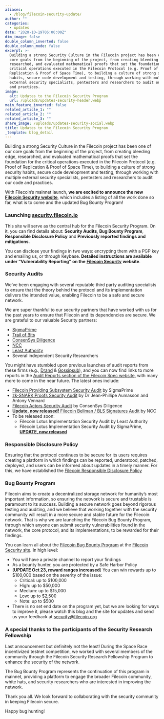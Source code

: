 ```yaml
---
aliases:
  - /blog/filecoin-security-update/
author: ""
categories:
  - updates
date: "2020-10-19T06:00:00Z"
dim_image: false
double_column_inverted: false
double_column_mode: false
excerpt: >-
  Building a strong Security Culture in the Filecoin project has been one of our
  core goals from the beginning of the project, from creating bleeding edge,
  researched, and evaluated mathematical proofs that set the foundation for the
  critical operations executed in the Filecoin Protocol (e.g. Proof of
  Replication & Proof of Space Time), to building a culture of strong security
  habits, secure code development and testing, through working with multiple
  external security specialists, pentesters and researchers to audit our code
  and practices.
image:
  alt: Updates to the Filecoin Security Program
  url: /uploads/updates-security-header.webp
main_feature_inverted: false
related_article_1: ""
related_article_2: ""
related_article_3: ""
share_image: /uploads/updates-security-social.webp
title: Updates to the Filecoin Security Program
_template: blog_detail
---
```


Building a strong Security Culture in the Filecoin project has been one of our core goals from the beginning of the project, from creating bleeding edge, researched, and evaluated mathematical proofs that set the foundation for the critical operations executed in the Filecoin Protocol (e.g. Proof of Replication & Proof of Space Time), to building a culture of strong security habits, secure code development and testing, through working with multiple external security specialists, pentesters and researchers to audit our code and practices.

With Filecoin’s mainnet launch, **we are excited to announce the new** [**Filecoin Security website**](https://security.filecoin.io/), which includes a listing of all the work done so far, what is to come and the updated Bug Bounty Program!

### Launching [security.filecoin.io](https://security.filecoin.io/)

This site will serve as the central hub for the Filecoin Security Program. On it, you can find details about: **Security Audits**, **Bug Bounty Program**, **Responsible Disclosure Policy** and **Previously reported findings and mitigations.**

You can disclose your findings in two ways: encrypting them with a PGP key and emailing us, or through Keybase. **Detailed instructions are available under “Vulnerability Reporting” on the** [**Filecoin Security**](https://security.filecoin.io/) **website**.

### Security Audits

We’ve been engaging with several reputable third party auditing specialists to ensure that the theory behind the protocol and its implementation delivers the intended value, enabling Filecoin to be a safe and secure network.

We are super thankful to our security partners that have worked with us for the past years to ensure that Filecoin and its dependencies are secure. We are grateful to our valuable Security partners:

- [SigmaPrime](https://sigmaprime.io/)
- [Trail of Bits](https://www.trailofbits.com/)
- [ConsenSys Diligence](https://diligence.consensys.net/)
- [NCC](https://www.nccgroup.com/)
- [Least Authority](https://leastauthority.com/)
- Several independent Security Researchers

You might have stumbled upon previous launches of audit reports from these firms (e.g., [Drand](https://drand.love/blog/2020/08/10/drand-launches-v1-0/#security-audit) & [Gossipsub](https://blog.ipfs.tech/gossipsubv1.1-eval-report-and-security-audit)), and you can now find links to more reports in the [Audit Reports section of the Filecoin Spec website](https://spec.filecoin.io/#section-appendix.audit_reports.audit-reports), with many more to come in the near future. The latest ones include:

- [Filecoin Providing Subsystem Security Audit](https://spec.filecoin.io/#section-appendix.audit_reports.2020-07-28-filecoin-proving-subsystem) by SigmaPrime
- [zk-SNARK Proofs Security Audit](https://spec.filecoin.io/#section-appendix.audit_reports.2020-07-28-zk-snark-proofs) by Dr Jean-Phillipe Aumasson and Antony Vennard
- [Filecoin Actors Security Audit](https://spec.filecoin.io/#section-appendix.audit_reports.2020-10-19-actors-audit) by ConsenSys Diligence
- [**Update, now released!** Filecoin Bellman / BLS Signatures Audit](https://spec.filecoin.io/#section-appendix.audit_reports.2020-10-20-filecoin-bellman-and-bls-signatures) by NCC
- To be released soon:
  - Filecoin Lotus Implementation Security Audit by Least Authority
  - Filecoin Lotus Implementation Security Audit by SigmaPrime, [**UPDATE, now released**](https://spec.filecoin.io/#section-appendix.audit_reports.2020-10-20-lotus-mainnet-ready-security-audit)

### Responsible Disclosure Policy

Ensuring that the protocol continues to be secure for its users requires creating a platform in which findings can be reported, understood, patched, deployed, and users can be informed about updates in a timely manner. For this, we have established the [Filecoin Responsible Disclosure Policy](https://fil.org/security/coordinated-disclosure-policy)

### Bug Bounty Program

Filecoin aims to create a decentralized storage network for humanity’s most important information, so ensuring the network is secure and trustable is paramount to its success. Building a secure network goes beyond rigorous testing and auditing, and we believe that working together with the security community will result in a more secure and stable future for the Filecoin network. That is why we are launching the Filecoin Bug Bounty Program, through which anyone can submit security vulnerabilities found in the network, the core protocol, and its implementations, to be rewarded for their findings.

You can learn all about the [Filecoin Bug Bounty Program](https://security.filecoin.io/bug-bounty) at the [Filecoin Security site](https://security.filecoin.io/). In high level:

- You will have a private channel to report your findings
- As a bounty hunter, you are protected by a Safe Harbor Policy
- ([**UPDATE Oct 23, reward ranges increased**](https://security.filecoin.io/bug-bounty/)) You can win rewards up to $100,000 based on the severity of the issue:
  - Critical: up to $100,000
  - High: up to $50,000
  - Medium: up to $15,000
  - Low: up to $2,500
  - Note: up to $500
- There is no set end date on the program yet, but we are looking for ways to improve it, please watch this blog and the site for updates and send us your feedback at [security@filecoin.org](mailto:security@filecoin.org)

### A special thanks to the participants of the Security Research Fellowship

Last announcement but definitely not the least! During the Space Race incentivized testnet competition, we worked with several members of the community through the Filecoin Security Research Fellowship Program to enhance the security of the network.

The Bug Bounty Program represents the continuation of this program in mainnet, providing a platform to engage the broader Filecoin community, white hats, and security researchers who are interested in improving the network.

Thank you all. We look forward to collaborating with the security community in keeping Filecoin secure.

Happy bug hunting!
